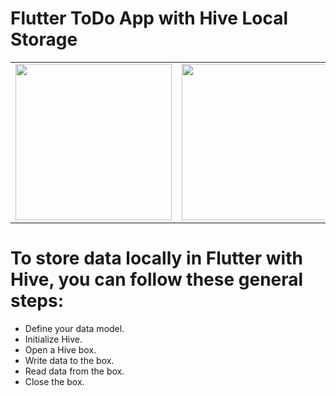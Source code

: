 # Flutter ToDo App with Hive Local Storage
<table> 
   <tr>
     <td><img width="250px" src="https://github.com/pulabethmage/Flutter-ToDo-App-Hive-Local-Storage/assets/87483405/092f6b9c-e716-418d-b89d-2cd61dd854d9"/></td> 
     <td><img width="250px" src="https://github.com/pulabethmage/Flutter-ToDo-App-Hive-Local-Storage/assets/87483405/410cbac2-22fa-46b5-8143-2f6365fe2c21"/></td>
     <td><img width="250px" src="https://github.com/pulabethmage/Flutter-ToDo-App-Hive-Local-Storage/assets/87483405/31f2e9ec-435e-4ae4-886f-0d7d00cb780b"/></td>
  
  </tr> 

</table>

# To store data locally in Flutter with Hive, you can follow these general steps:
- Define your data model.
- Initialize Hive.
- Open a Hive box.
- Write data to the box.
- Read data from the box.
- Close the box.
